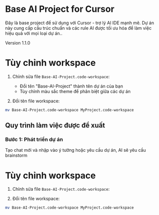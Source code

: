 # Base AI Project for Cursor

Đây là base project để sử dụng với Cursor - trợ lý AI IDE mạnh mẽ. Dự án này cung cấp cấu trúc chuẩn và các rule AI được tối ưu hóa để làm việc hiệu quả với mọi loại dự án..

Version 1.1.0

# Tùy chỉnh workspace

1. Chỉnh sửa file `Base-AI-Project.code-workspace`:

   - Đổi tên "Base-AI-Project" thành tên dự án của bạn
   - Tùy chỉnh màu sắc theme để phân biệt giữa các dự án

2. Đổi tên file workspace:

```bash
mv Base-AI-Project.code-workspace MyProject.code-workspace
```

## Quy trình làm việc được đề xuất

### Bước 1: Phát triển dự án

Tạo chat mới và nhập vào ý tưởng hoặc yêu cầu dự án, AI sẽ yêu cầu brainstorm

# Tùy chỉnh workspace

1. Chỉnh sửa file `Base-AI-Project.code-workspace`:

2. Đổi tên file workspace:

```bash
mv Base-AI-Project.code-workspace MyProject.code-workspace
```
